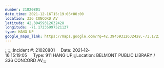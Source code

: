 ```yaml
---
number: 21020801
date_time: 2021-12-16T15:19:05+00:00
location: 336 CONCORD AV
latitude: 42.39459312632428
longitude: -71.17236997521127
type: HANG UP
google_maps_link: https://maps.google.com/?q=42.39459312632428,-71.17236997521127
---
```


;;;;;;Incident #: 21020801     Date: 2021‐12‐16 15:19:05     Type: 911 HANG UP;;;Location: BELMONT PUBLIC LIBRARY / 336 CONCORD AV;;;

